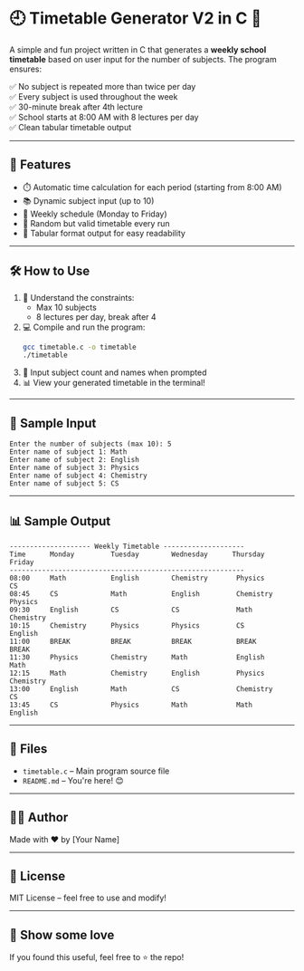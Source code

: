 # 🕘 Timetable Generator V2 in C 📅

A simple and fun project written in C that generates a **weekly school timetable** based on user input for the number of subjects. The program ensures:

✅ No subject is repeated more than twice per day  
✅ Every subject is used throughout the week  
✅ 30-minute break after 4th lecture  
✅ School starts at 8:00 AM with 8 lectures per day  
✅ Clean tabular timetable output  

---

## 🚀 Features

- ⏱️ Automatic time calculation for each period (starting from 8:00 AM)
- 📚 Dynamic subject input (up to 10)
- 📆 Weekly schedule (Monday to Friday)
- 🔄 Random but valid timetable every run
- 🧾 Tabular format output for easy readability

---

## 🛠️ How to Use

1. 🧠 Understand the constraints:
   - Max 10 subjects
   - 8 lectures per day, break after 4
2. 💻 Compile and run the program:
   ```bash
   gcc timetable.c -o timetable
   ./timetable
   ```
3. 📝 Input subject count and names when prompted
4. 📊 View your generated timetable in the terminal!

---

## 🧪 Sample Input

```
Enter the number of subjects (max 10): 5
Enter name of subject 1: Math
Enter name of subject 2: English
Enter name of subject 3: Physics
Enter name of subject 4: Chemistry
Enter name of subject 5: CS
```

---

## 📊 Sample Output

```
-------------------- Weekly Timetable --------------------
Time      Monday         Tuesday        Wednesday      Thursday       Friday         
----------------------------------------------------------
08:00     Math           English        Chemistry       Physics        CS             
08:45     CS             Math           English         Chemistry      Physics        
09:30     English        CS             CS              Math           Chemistry      
10:15     Chemistry      Physics        Physics         CS             English        
11:00     BREAK          BREAK          BREAK           BREAK          BREAK          
11:30     Physics        Chemistry      Math            English        Math           
12:15     Math           Chemistry      English         Physics        Chemistry      
13:00     English        Math           CS              Chemistry      CS             
13:45     CS             Physics        Math            Math           English        
```

---

## 📂 Files

- `timetable.c` – Main program source file
- `README.md` – You're here! 😊

---

## 🧑‍💻 Author

Made with ❤️ by [Your Name]

---

## 📜 License

MIT License – feel free to use and modify!

---

## 🌟 Show some love

If you found this useful, feel free to ⭐️ the repo!

